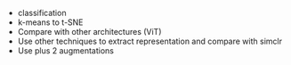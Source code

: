 - classification
- k-means to t-SNE
- Compare with other architectures (ViT)
- Use other techniques to extract representation and compare with simclr
- Use plus 2 augmentations